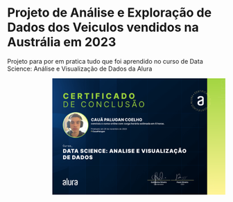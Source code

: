 # Projeto de Análise e Exploração de Dados dos Veiculos vendidos na Austrália em 2023 
Projeto para por em pratica tudo que foi aprendido no curso de Data Science: Análise e Visualização de Dados da Alura

<div>
  <img align="right" src="ProjetoFinal/imagens/Certificado1-alura.png" alt="Imagem" min-width="400px" max-width="400px" width="400px" align="right">
</div>
